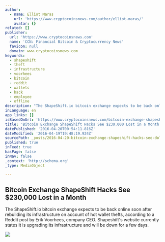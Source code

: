 ```yaml
---
author:
  - name: Elliot Maras
    url: 'https://www.cryptocoinsnews.com/author/elliot-maras/'
    avatar: {}
related: []
publisher:
  url: 'https://www.cryptocoinsnews.com'
  name: 'CCN: Financial Bitcoin & Cryptocurrency News'
  favicon: null
  domain: www.cryptocoinsnews.com
keywords:
  - shapeshift
  - theft
  - infrastructure
  - voorhees
  - bitcoin
  - reddit
  - wallets
  - hack
  - employee
  - offline
description: "The ShapeShift.io bitcoin exchange expects to be back online soon after rebuilding its infrastructure on account of hot wallet thefts, according to a Reddit post by Erik Voorhees, company CEO. Shapeshift's website currently states it is upgrading its infrastructure and will be down for a few days."
inLanguage: en
app_links: []
isBasedOnUrl: 'https://www.cryptocoinsnews.com/bitcoin-exchange-shapeshift-hacks-sees-230000-lost/'
title: 'Bitcoin Exchange ShapeShift Hacks See $230,000 Lost in a Month'
datePublished: '2016-04-20T00:54:11.816Z'
dateModified: '2016-04-19T19:48:19.924Z'
sourcePath: _posts/2016-04-20-bitcoin-exchange-shapeshift-hacks-see-dollar230000-lost-in-a-mon.md
published: true
inFeed: true
hasPage: false
inNav: false
_context: 'http://schema.org'
_type: MediaObject

---
```

<article style=""><h1>Bitcoin Exchange ShapeShift Hacks See $230,000 Lost in a Month</h1><p>The ShapeShift.io bitcoin exchange expects to be back online soon after rebuilding its infrastructure on account of hot wallet thefts, according to a Reddit post by Erik Voorhees, company CEO. Shapeshift's website currently states it is upgrading its infrastructure and will be down for a few days.</p><img src="https://www.cryptocoinsnews.com/wp-content/uploads/2016/04/Hacker-keyboard-dark.jpg" /></article>